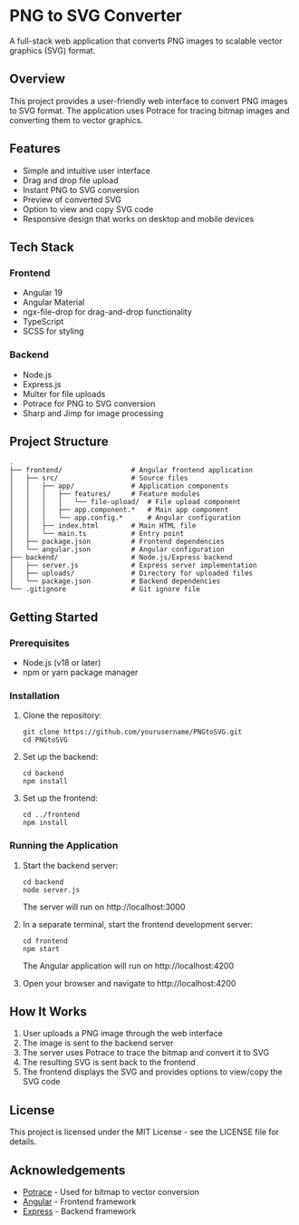 # PNG to SVG Converter

A full-stack web application that converts PNG images to scalable vector graphics (SVG) format.

## Overview

This project provides a user-friendly web interface to convert PNG images to SVG format. The application uses Potrace for tracing bitmap images and converting them to vector graphics.

## Features

- Simple and intuitive user interface
- Drag and drop file upload
- Instant PNG to SVG conversion
- Preview of converted SVG
- Option to view and copy SVG code
- Responsive design that works on desktop and mobile devices

## Tech Stack

### Frontend
- Angular 19
- Angular Material
- ngx-file-drop for drag-and-drop functionality
- TypeScript
- SCSS for styling

### Backend
- Node.js
- Express.js
- Multer for file uploads
- Potrace for PNG to SVG conversion
- Sharp and Jimp for image processing

## Project Structure

```
.
├── frontend/                 # Angular frontend application
│   ├── src/                  # Source files
│   │   ├── app/              # Application components
│   │   │   ├── features/     # Feature modules
│   │   │   │   └── file-upload/  # File upload component
│   │   │   ├── app.component.*   # Main app component
│   │   │   └── app.config.*      # Angular configuration
│   │   ├── index.html        # Main HTML file
│   │   └── main.ts           # Entry point
│   ├── package.json          # Frontend dependencies
│   └── angular.json          # Angular configuration
├── backend/                  # Node.js/Express backend
│   ├── server.js             # Express server implementation
│   ├── uploads/              # Directory for uploaded files
│   └── package.json          # Backend dependencies
└── .gitignore                # Git ignore file
```

## Getting Started

### Prerequisites

- Node.js (v18 or later)
- npm or yarn package manager

### Installation

1. Clone the repository:
   ```
   git clone https://github.com/yourusername/PNGtoSVG.git
   cd PNGtoSVG
   ```

2. Set up the backend:
   ```
   cd backend
   npm install
   ```

3. Set up the frontend:
   ```
   cd ../frontend
   npm install
   ```

### Running the Application

1. Start the backend server:
   ```
   cd backend
   node server.js
   ```
   The server will run on http://localhost:3000

2. In a separate terminal, start the frontend development server:
   ```
   cd frontend
   npm start
   ```
   The Angular application will run on http://localhost:4200

3. Open your browser and navigate to http://localhost:4200

## How It Works

1. User uploads a PNG image through the web interface
2. The image is sent to the backend server
3. The server uses Potrace to trace the bitmap and convert it to SVG
4. The resulting SVG is sent back to the frontend
5. The frontend displays the SVG and provides options to view/copy the SVG code

## License

This project is licensed under the MIT License - see the LICENSE file for details.

## Acknowledgements

- [Potrace](https://github.com/tooolbox/node-potrace) - Used for bitmap to vector conversion
- [Angular](https://angular.io/) - Frontend framework
- [Express](https://expressjs.com/) - Backend framework 